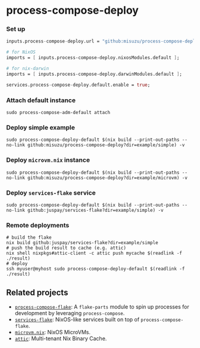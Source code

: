 # process-compose-deploy

### Set up

```nix
inputs.process-compose-deploy.url = "github:misuzu/process-compose-deploy";

# for NixOS
imports = [ inputs.process-compose-deploy.nixosModules.default ];

# for nix-darwin
imports = [ inputs.process-compose-deploy.darwinModules.default ];

services.process-compose-deploy.default.enable = true;
```

### Attach default instance

```
sudo process-compose-adm-default attach
```

### Deploy simple example

```
sudo process-compose-deploy-default $(nix build --print-out-paths --no-link github:misuzu/process-compose-deploy?dir=example/simple) -v
```

### Deploy `microvm.nix` instance

```
sudo process-compose-deploy-default $(nix build --print-out-paths --no-link github:misuzu/process-compose-deploy?dir=example/microvm) -v
```

### Deploy `services-flake` service

```
sudo process-compose-deploy-default $(nix build --print-out-paths --no-link github:juspay/services-flake?dir=example/simple) -v
```

### Remote deployments

```
# build the flake
nix build github:juspay/services-flake?dir=example/simple
# push the build result to cache (e.g. attic)
nix shell nixpkgs#attic-client -c attic push mycache $(readlink -f ./result)
# deploy
ssh myuser@myhost sudo process-compose-deploy-default $(readlink -f ./result)
```

## Related projects

- [`process-compose-flake`](https://github.com/Platonic-Systems/process-compose-flake): A `flake-parts` module to spin up processes for development by leveraging `process-compose`.
- [`services-flake`](https://github.com/juspay/services-flake): NixOS-like services built on top of `process-compose-flake`.
- [`microvm.nix`](https://github.com/astro/microvm.nix): NixOS MicroVMs.
- [`attic`](https://github.com/zhaofengli/attic): Multi-tenant Nix Binary Cache.
